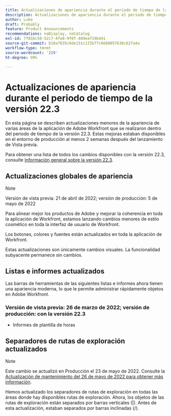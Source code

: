 ```yaml
---
title: Actualizaciones de apariencia durante el periodo de tiempo de la versión 22.3
description: Actualizaciones de apariencia durante el periodo de tiempo de la versión 22.3
author: Luke
draft: Probably
feature: Product Announcements
recommendations: noDisplay, noCatalog
exl-id: 7f85bc50-52c7-4fe8-9f0f-489eaf19b441
source-git-commit: b18a7835c6de131c125b77c6688057638c62fa4a
workflow-type: tm+mt
source-wordcount: '229'
ht-degree: 99%

---
```


# Actualizaciones de apariencia durante el periodo de tiempo de la versión 22.3

En esta página se describen actualizaciones menores de la apariencia de varias áreas de la aplicación de Adobe Workfront que se realizaron dentro del periodo de tiempo de la versión 22.3. Estas mejoras estaban disponibles en el entorno de producción al menos 2 semanas después del lanzamiento de Vista previa.

Para obtener una lista de todos los cambios disponibles con la versión 22.3, consulte [Información general sobre la versión 22.3](../../../product-announcements/product-releases/22.3-release-activity/22-3-release-overview.md).

## Actualizaciones globales de apariencia

>[!NOTE]
>
>Versión de vista previa: 21 de abril de 2022; versión de producción: 5 de mayo de 2022

Para alinear mejor los productos de Adobe y mejorar la coherencia en toda la aplicación de Workfront, estamos lanzando cambios menores de estilo cosmético en toda la interfaz de usuario de Workfront.

Los botones, colores y fuentes están actualizados en toda la aplicación de Workfront.

Estas actualizaciones son únicamente cambios visuales. La funcionalidad subyacente permanece sin cambios.

## Listas e informes actualizados

Las barras de herramientas de las siguientes listas e informes ahora tienen una apariencia moderna, lo que le permite administrar rápidamente objetos en Adobe Workfront.

### Versión de vista previa: 26 de marzo de 2022; versión de producción: con la versión 22.3

* Informes de plantilla de horas

## Separadores de rutas de exploración actualizados

>[!NOTE]
>
>Este cambio se actualizó en Producción el 23 de mayo de 2022. Consulte la [Actualización de mantenimiento del 26 de mayo de 2022 para obtener más información](https://experienceleague.adobe.com/es/docs/workfront/using/home).

Hemos actualizado los separadores de rutas de exploración en todas las áreas donde hay disponibles rutas de exploración. Ahora, los objetos de las rutas de exploración están separados por barras verticales (|). Antes de esta actualización, estaban separados por barras inclinadas (/).
